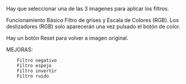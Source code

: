 Hay que seleccionar una de las 3 imagenes para aplicar los filtros.

Funcionamiento Básico
    Filtro de grises y Escala de Colores (RGB).
    Los deslizadores (RGB) solo aparecerán una vez pulsado el botón de color.

Hay un botón Reset para volver a imagen original.

MEJORAS: 
    
        Filtro negativo
        Filtro espejo
        Filtro invertir
        Filtro ruido
